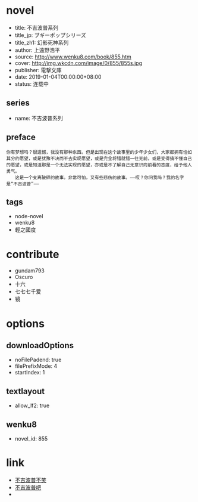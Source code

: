 # novel

- title: 不吉波普系列
- title_jp: ブギーポップシリーズ
- title_zh1: 幻影死神系列
- author: 上遠野浩平
- source: http://www.wenku8.com/book/855.htm
- cover: http://img.wkcdn.com/image/0/855/855s.jpg
- publisher: 電撃文庫
- date: 2019-01-04T00:00:00+08:00
- status: 连载中

## series

- name: 不吉波普系列

## preface


```
你有梦想吗？很遗憾，我没有那种东西。但是出现在这个故事里的少年少女们，大家都拥有恰如其分的愿望，或是犹豫不决而不去实现愿望，或是完全将错就错一往无前，或是变得搞不懂自己的愿望，或是知道那是一个无法实现的愿望，亦或是不了解自己无意识向前看的态度，给予他人勇气。
　　这是一个支离破碎的故事。非常可怕，又有些悲伤的故事。——哎？你问我吗？我的名字是“不吉波普”——
```

## tags

- node-novel
- wenku8
- 輕之國度

# contribute

- gundam793
- Oscuro
- 十六
- 七七七千爱
- 镜

# options

## downloadOptions

- noFilePadend: true
- filePrefixMode: 4
- startIndex: 1

## textlayout

- allow_lf2: true

## wenku8

- novel_id: 855

# link

- [不吉波普不笑](https://share.dmhy.org/topics/list?keyword=%E4%B8%8D%E5%90%89%E6%B3%A2%E6%99%AE%E4%B8%8D%E7%AC%91&sort_id=2&team_id=0&order=date-desc)
- [不吉波普吧](https://tieba.baidu.com/f?kw=%E4%B8%8D%E5%90%89%E6%B3%A2%E6%99%AE&ie=utf-8 "")
-

